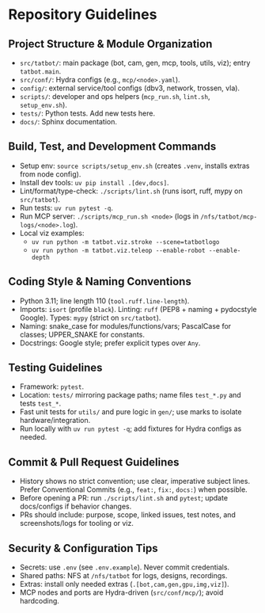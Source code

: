 # Repository Guidelines

## Project Structure & Module Organization
- `src/tatbot/`: main package (bot, cam, gen, mcp, tools, utils, viz); entry `tatbot.main`.
- `src/conf/`: Hydra configs (e.g., `mcp/<node>.yaml`).
- `config/`: external service/tool configs (dbv3, network, trossen, vla).
- `scripts/`: developer and ops helpers (`mcp_run.sh`, `lint.sh`, `setup_env.sh`).
- `tests/`: Python tests. Add new tests here.
- `docs/`: Sphinx documentation.

## Build, Test, and Development Commands
- Setup env: `source scripts/setup_env.sh` (creates `.venv`, installs extras from node config).
- Install dev tools: `uv pip install .[dev,docs]`.
- Lint/format/type-check: `./scripts/lint.sh` (runs isort, ruff, mypy on `src/tatbot`).
- Run tests: `uv run pytest -q`.
- Run MCP server: `./scripts/mcp_run.sh <node>` (logs in `/nfs/tatbot/mcp-logs/<node>.log`).
- Local viz examples:
  - `uv run python -m tatbot.viz.stroke --scene=tatbotlogo`
  - `uv run python -m tatbot.viz.teleop --enable-robot --enable-depth`

## Coding Style & Naming Conventions
- Python 3.11; line length 110 (`tool.ruff.line-length`).
- Imports: `isort` (profile `black`). Linting: `ruff` (PEP8 + naming + pydocstyle Google). Types: `mypy` (strict on `src/tatbot`).
- Naming: snake_case for modules/functions/vars; PascalCase for classes; UPPER_SNAKE for constants.
- Docstrings: Google style; prefer explicit types over `Any`.

## Testing Guidelines
- Framework: `pytest`.
- Location: `tests/` mirroring package paths; name files `test_*.py` and tests `test_*`.
- Fast unit tests for `utils/` and pure logic in `gen/`; use marks to isolate hardware/integration.
- Run locally with `uv run pytest -q`; add fixtures for Hydra configs as needed.

## Commit & Pull Request Guidelines
- History shows no strict convention; use clear, imperative subject lines. Prefer Conventional Commits (e.g., `feat:`, `fix:`, `docs:`) when possible.
- Before opening a PR: run `./scripts/lint.sh` and `pytest`; update docs/configs if behavior changes.
- PRs should include: purpose, scope, linked issues, test notes, and screenshots/logs for tooling or viz.

## Security & Configuration Tips
- Secrets: use `.env` (see `.env.example`). Never commit credentials.
- Shared paths: NFS at `/nfs/tatbot` for logs, designs, recordings.
- Extras: install only needed extras (`.[bot,cam,gen,gpu,img,viz]`).
- MCP nodes and ports are Hydra-driven (`src/conf/mcp/`); avoid hardcoding.
